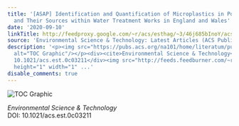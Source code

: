 ```yaml
---
title: '[ASAP] Identification and Quantification of Microplastics in Potable Water
  and Their Sources within Water Treatment Works in England and Wales'
date: '2020-09-10'
linkTitle: http://feedproxy.google.com/~r/acs/esthag/~3/46j685bInoY/acs.est.0c03211
source: 'Environmental Science & Technology: Latest Articles (ACS Publications)'
description: '<p><img src="https://pubs.acs.org/na101/home/literatum/publisher/achs/journals/content/esthag/0/esthag.ahead-of-print/acs.est.0c03211/20200910/images/medium/es0c03211_0006.gif"
  alt="TOC Graphic"/></p><div><cite>Environmental Science & Technology</cite></div><div>DOI:
  10.1021/acs.est.0c03211</div><img src="http://feeds.feedburner.com/~r/acs/esthag/~4/46j685bInoY"
  height="1" width="1" ...'
disable_comments: true
---
```

<p><img src="https://pubs.acs.org/na101/home/literatum/publisher/achs/journals/content/esthag/0/esthag.ahead-of-print/acs.est.0c03211/20200910/images/medium/es0c03211_0006.gif" alt="TOC Graphic"/></p><div><cite>Environmental Science & Technology</cite></div><div>DOI: 10.1021/acs.est.0c03211</div><img src="http://feeds.feedburner.com/~r/acs/esthag/~4/46j685bInoY" height="1" width="1" ...